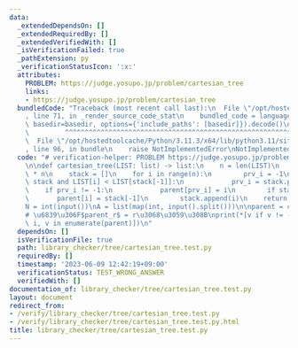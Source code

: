 ```yaml
---
data:
  _extendedDependsOn: []
  _extendedRequiredBy: []
  _extendedVerifiedWith: []
  _isVerificationFailed: true
  _pathExtension: py
  _verificationStatusIcon: ':x:'
  attributes:
    PROBLEM: https://judge.yosupo.jp/problem/cartesian_tree
    links:
    - https://judge.yosupo.jp/problem/cartesian_tree
  bundledCode: "Traceback (most recent call last):\n  File \"/opt/hostedtoolcache/Python/3.11.3/x64/lib/python3.11/site-packages/onlinejudge_verify/documentation/build.py\"\
    , line 71, in _render_source_code_stat\n    bundled_code = language.bundle(stat.path,\
    \ basedir=basedir, options={'include_paths': [basedir]}).decode()\n          \
    \         ^^^^^^^^^^^^^^^^^^^^^^^^^^^^^^^^^^^^^^^^^^^^^^^^^^^^^^^^^^^^^^^^^^^^^^^^^^^^^^^^^\n\
    \  File \"/opt/hostedtoolcache/Python/3.11.3/x64/lib/python3.11/site-packages/onlinejudge_verify/languages/python.py\"\
    , line 96, in bundle\n    raise NotImplementedError\nNotImplementedError\n"
  code: "# verification-helper: PROBLEM https://judge.yosupo.jp/problem/cartesian_tree\n\
    \n\ndef cartesian_tree(LIST: list) -> list:\n    n = len(LIST)\n    parent = [-1]\
    \ * n\n    stack = []\n    for i in range(n):\n        prv_i = -1\n        while\
    \ stack and LIST[i] < LIST[stack[-1]]:\n            prv_i = stack.pop()\n    \
    \    if prv_i != -1:\n            parent[prv_i] = i\n        if stack:\n     \
    \       parent[i] = stack[-1]\n        stack.append(i)\n    return parent\n\n\n\
    N = int(input())\nA = list(map(int, input().split()))\n\nparent = cartesian_tree(A)\n\
    # \u6839\u306F$parent_r$ = r\u3068\u3059\u308B\nprint(*[v if v != -1 else i for\
    \ i, v in enumerate(parent)])\n"
  dependsOn: []
  isVerificationFile: true
  path: library_checker/tree/cartesian_tree.test.py
  requiredBy: []
  timestamp: '2023-06-09 12:42:19+09:00'
  verificationStatus: TEST_WRONG_ANSWER
  verifiedWith: []
documentation_of: library_checker/tree/cartesian_tree.test.py
layout: document
redirect_from:
- /verify/library_checker/tree/cartesian_tree.test.py
- /verify/library_checker/tree/cartesian_tree.test.py.html
title: library_checker/tree/cartesian_tree.test.py
---
```

